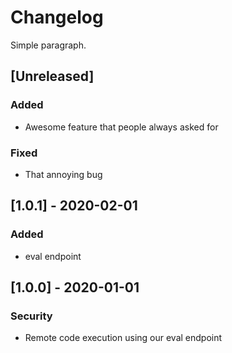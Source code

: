 # Changelog

Simple paragraph.

## [Unreleased]
### Added
- Awesome feature that people always asked for

### Fixed
- That annoying bug

## [1.0.1] - 2020-02-01
### Added
- eval endpoint

## [1.0.0] - 2020-01-01
### Security
- Remote code execution using our eval endpoint
